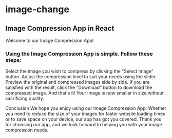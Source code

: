 # image-change
## Image Compression App in React
Welcome to our Image Compression App!

### Using the Image Compression App is simple. Follow these steps:
Select the image you wish to compress by clicking the "Select Image" button.
Adjust the compression level to suit your needs using the slider.
Preview the original and compressed images side by side.
If you are satisfied with the result, click the "Download" button to download the compressed image.
And that's it! Your image is now smaller in size without sacrificing quality.

Conclusion
We hope you enjoy using our Image Compression App. Whether you need to reduce the size of your images for faster website loading times or to save space on your device, our app has got you covered. Thank you for choosing our app, and we look forward to helping you with your image compression needs.
